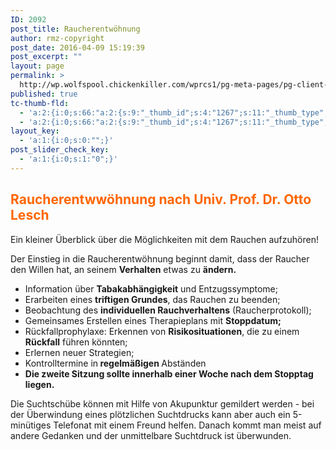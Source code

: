 ```yaml
---
ID: 2092
post_title: Raucherentwöhnung
author: rmz-copyright
post_date: 2016-04-09 15:19:39
post_excerpt: ""
layout: page
permalink: >
  http://wp.wolfspool.chickenkiller.com/wprcs1/pg-meta-pages/pg-client-pages-rmz/raucherentwoehnung/
published: true
tc-thumb-fld:
  - 'a:2:{i:0;s:66:"a:2:{s:9:"_thumb_id";s:4:"1267";s:11:"_thumb_type";s:7:"default";}";i:1;s:66:"a:2:{s:9:"_thumb_id";s:4:"1267";s:11:"_thumb_type";s:7:"default";}";}'
  - 'a:2:{i:0;s:66:"a:2:{s:9:"_thumb_id";s:4:"1267";s:11:"_thumb_type";s:7:"default";}";i:1;s:66:"a:2:{s:9:"_thumb_id";s:4:"1267";s:11:"_thumb_type";s:7:"default";}";}'
layout_key:
  - 'a:1:{i:0;s:0:"";}'
post_slider_check_key:
  - 'a:1:{i:0;s:1:"0";}'
---
```

<h2><span style="color: #ff6600;">Raucherentwwöhnung nach Univ. Prof. Dr. Otto Lesch</span></h2>
Ein kleiner Überblick über die Möglichkeiten mit dem Rauchen aufzuhören!

Der Einstieg in die Raucherentwöhnung beginnt damit, dass der Raucher den Willen hat, an seinem <strong>Verhalten</strong> etwas zu <strong>ändern.</strong>
<ul>
 	<li>Information über <strong>Tabakabhängigkeit</strong> und Entzugssymptome;</li>
 	<li>Erarbeiten eines <strong>triftigen Grundes</strong>, das Rauchen zu beenden;</li>
 	<li>Beobachtung des <strong>individuellen Rauchverhaltens</strong> (Raucherprotokoll);</li>
 	<li>Gemeinsames Erstellen eines Therapieplans mit <strong>Stoppdatum;</strong></li>
 	<li>Rückfallprophylaxe: Erkennen von <strong>Risikosituationen</strong>, die zu einem <strong>Rückfall</strong> führen könnten;</li>
 	<li>Erlernen neuer Strategien;</li>
 	<li>Kontrolltermine in<strong> regelmäßigen </strong>Abständen</li>
 	<li><strong>Die zweite Sitzung sollte innerhalb einer Woche nach dem Stopptag liegen.</strong></li>
</ul>
Die Suchtschübe können mit Hilfe von Akupunktur gemildert werden - bei der Überwindung eines plötzlichen Suchtdrucks kann aber auch ein 5-minütiges Telefonat mit einem Freund helfen. Danach kommt man meist auf andere Gedanken und der unmittelbare Suchtdruck ist überwunden.

&nbsp;